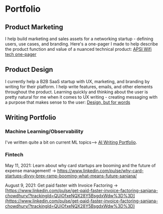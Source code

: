 # Portfolio
## Product Marketing 
I help build marketing and sales assets for a networking startup - defining users, use cases, and branding. 
Here's a one-pager I made to help describe the product function and value of a nuanced technical product: [APSI Wifi tech one-pager](http://sanjananana.github.io/files/pdfs/One-Pager_APSIWifi.pdf)

## Product Design 
I currently help a B2B SaaS startup with UX, marketing, and branding by writing for their platform. I help write features, emails, and other elements throughout the product. Learning quickly and thinking about the user is pretty natural for me when it comes to UX writing - creating messaging with a purpose that makes sense to the user: [Design, but for words](https://mirage-crowberry-f22.notion.site/Design-but-for-words-28bfd4d00d1b44f6883356f5d1a34a33)

## Writing Portfolio
### Machine Learning/Observability
I've written quite a bit on current ML topics--> [AI Writing Portfolio](https://sanjananana.github.io/files/pdfs/AI%20Writing%20Portfolio.pdf). 

### Fintech  
May 11, 2021: Learn about why card startups are booming and the future of expense management! -> [https://www.linkedin.com/pulse/why-card-startups-divvy-brex-ramp-booming-what-means-future-sanjana/ ](https://www.linkedin.com/pulse/why-card-startups-divvy-brex-ramp-booming-what-means-future-sanjana/)

August 9, 2021: Get paid faster with Invoice Factoring -> [https://www.linkedin.com/pulse/get-paid-faster-invoice-factoring-sanjana-chowdhury/?trackingId=QUiOfxeNQX28Y5BsgdxWdw%3D%3D](https://www.linkedin.com/pulse/get-paid-faster-invoice-factoring-sanjana-chowdhury/?trackingId=QUiOfxeNQX28Y5BsgdxWdw%3D%3D)




